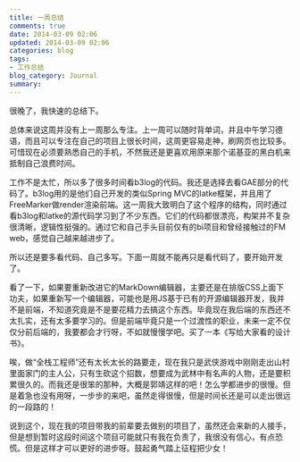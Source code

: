 ```yaml
---
title: 一周总结
comments: true
date: 2014-03-09 02:06
updated: 2014-03-09 02:06
categories: blog
tags:
- 工作总结
blog_category: Journal
summary:
---
```


很晚了，我快速的总结下。

总体来说这周并没有上一周那么专注。上一周可以随时背单词，并且中午学习德语，而且可以专注在自己的项目上很长时间，这周更容易走神，刷网页也比较多。可惜现在必须要熟悉自己的手机，不然我还是更喜欢用原来那个诺基亚的黑白机来抵制自己浪费时间。

工作不是太忙，所以多了很多时间看b3log的代码。我还是选择去看GAE部分的代码了。b3log用的是他们自己开发的类似Spring MVC的latke框架，并且用了FreeMarker做render渲染前端。这一周我大致明白了这个程序的结构，同时通过看b3log和latke的源代码学习到了不少东西。它们的代码都很漂亮，构架并不复杂很清晰，逻辑性挺强的。通过它和自己手头目前仅有的bi项目和曾经接触过的FM web，感觉自己越来越进步了。

所以还是要多看代码、自己多写。下面一周就不能再只是看代码了，要开始开发了。

看了一下，如果要重新改进它的MarkDown编辑器，主要还是在排版CSS上面下功夫，如果重新写一个编辑器，可能也是用JS基于已有的开源编辑器开发，我并不是前端，不知道究竟是不是要花精力去搞这个东西。毕竟现在我后端的东西还不太扎实，还有太多要学习的。但是前端毕竟只是一个过渡性的职业，未来一定不仅仅分前后端的，我要都会才行呀，不如就慢慢学吧。买了一本《写给大家看的设计书》。

唉，做“全栈工程师”还有太长太长的路要走，现在我只是武侠游戏中刚刚走出山村里面家门的主人公，只有生砍这个招数，想要成为武林中有名声的人物，还是要积累很久的。而我还是很笨的那种，大概是郭靖这样的吧！怎么学都进步的很慢。但是着急也没有用呀，一步步的来吧，虽然走得很慢，但是时间长还是可以走出很远的一段路的！

说到这个，现在我的项目带我的前辈要去做别的项目了，虽然还会来新的人接手，但是想到暂时这段时间这个项目可能就只有我在负责了，我很没有信心，有点恐慌。但是这样才可以更好的进步呀。鼓起勇气踏上征程把少女！